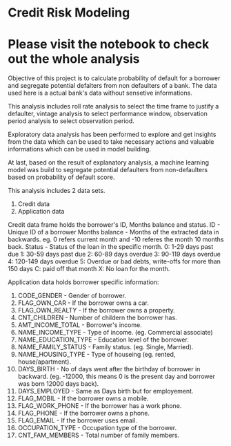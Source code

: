 # Credit Risk Modeling
# Please visit the notebook to check out the whole analysis 
Objective of this project is to calculate probability of default for a borrower and segregate potential defalters from non defaulters of a bank. The data used here is a actual bank's data without sensetive informations.

This analysis includes roll rate analysis to select the time frame to justify a defaulter, vintage analysis to select performance window, observation period analysis to select observation period.

Exploratory data analysis has been performed to explore and get insights from the data which can be used to take necessary actions and valuable informations which can be used in model building.

At last, based on the result of explanatory analysis, a machine learning model was build to segregate potential defaulters from non-defaulters based on probability of default score.

This analysis includes 2 data sets.
1. Credit data
2. Application data

Credit data frame holds the borrower's ID, Months balance and status.
ID - Unique ID of a borrower
Months balance - Months of the extracted data in backwards. eg. 0 refers current month and -10 referes the month 10 months back.
Status - Status of the loan in the specific month. 0: 1-29 days past due 1: 30-59 days past due 2: 60-89 days overdue 3: 90-119 days overdue 4: 120-149 days overdue 5: Overdue or bad debts, write-offs for more than 150 days C: paid off that month X: No loan for the month.

Application data holds borrower specific information:
1. CODE_GENDER - Gender of borrower.
2. FLAG_OWN_CAR - If the borrower owns a car.
3. FLAG_OWN_REALTY - If the borrower owns a property.
4. CNT_CHILDREN - Number of childern the borrower has.
5. AMT_INCOME_TOTAL - Borrower's income.
6. NAME_INCOME_TYPE - Type of income. (eg. Commercial associate)
7. NAME_EDUCATION_TYPE - Education level of the borrower.
8. NAME_FAMILY_STATUS - Family status. (eg. Single, Married).
9. NAME_HOUSING_TYPE - Type of houseing (eg. rented, house/apartment).
10. DAYS_BIRTH - No of days went after the birthday of borrower in backward. (eg. -12000, this means 0 is the present day and borrower was born 12000 days back).
11. DAYS_EMPLOYED - Same as Days birth but for employement.
12. FLAG_MOBIL - If the borrower owns a mobile.
13. FLAG_WORK_PHONE - If the borrower has a work phone.
14. FLAG_PHONE - If the borrower owns a phone.
15. FLAG_EMAIL - If the borrower uses email.
16. OCCUPATION_TYPE - Occupation type of the borrower.
17. CNT_FAM_MEMBERS - Total number of family members.
